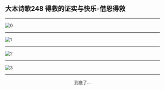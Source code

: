 
## 大本诗歌248 得救的证实与快乐-借恩得救
        
<div id="aplayer0"></div>

---

<img alt="0" data-original="https://cdn.jsdelivr.net/gh/k34869/shi/data/d0247/0">

---

<img alt="1" data-original="https://cdn.jsdelivr.net/gh/k34869/shi/data/d0247/1">

---

<img alt="2" data-original="https://cdn.jsdelivr.net/gh/k34869/shi/data/d0247/2">

---

<img alt="3" data-original="https://cdn.jsdelivr.net/gh/k34869/shi/data/d0247/3">

---

<p style="text-align: center">到底了...</p>

<script src="/js/dist-view.js"></script>

<script>
MAIN.id = 'd0247';
        
const ap0 = new APlayer({
    container: document.getElementById('aplayer0'),
    volume: 1,
    loop: 'none',
    preload: 'none',
    audio: [{
        name: '大本诗歌248.mp3',
        artist: '大本诗歌',
        url: 'https://res.wx.qq.com/voice/getvoice?mediaid=MzI0NTk3MDM5M18yMjQ3NDkwNjEz',
        cover: '/favicon'
    }]
});
</script>
